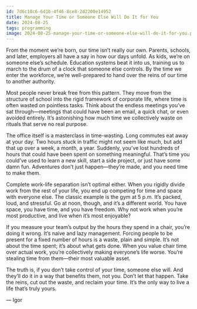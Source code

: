 ```yaml
---
id: 7d6c18c6-6d1b-4f46-8ce8-2d2200e14952
title: Manage Your Time or Someone Else Will Do It for You
date: 2024-08-25
tags: programming
image: 2024-08-25-manage-your-time-or-someone-else-will-do-it-for-you.png
---
```


From the moment we’re born, our time isn’t really our own. Parents, schools,
and later, employers all have a say in how our days unfold. As kids, we’re on
someone else’s schedule. Education systems beat it into us, training us to
march to the drum of a clock that someone else controls. By the time we enter
the workforce, we’re well-prepared to hand over the reins of our time to
another authority.

Most people never break free from this pattern. They move from the structure of
school into the rigid framework of corporate life, where time is often wasted
on pointless tasks. Think about the endless meetings you’ve sat
through—meetings that could have been an email, a quick chat, or even avoided
entirely. It’s astonishing how much time we collectively waste on rituals that
serve no real purpose.

The office itself is a masterclass in time-wasting. Long commutes eat away at
your day. Two hours stuck in traffic might not seem like much, but add that up
over a week, a month, a year. Suddenly, you’ve lost hundreds of hours that
could have been spent on something meaningful. That’s time you could’ve used to
learn a new skill, start a side project, or just have some damn fun. Adventures
don’t just happen—they’re made, and you need time to make them.

Complete work-life separation isn’t optimal either. When you rigidly divide
work from the rest of your life, you end up competing for time and space with
everyone else. The classic example is the gym at 5 p.m. It’s packed, loud, and
stressful. Go at noon, though, and it’s a different world. You have space, you
have time, and you have freedom. Why not work when you’re most productive, and
live when it’s most enjoyable?

If you measure your team’s output by the hours they spend in a chair, you’re
doing it wrong. It’s naive and lazy management. Forcing people to be present
for a fixed number of hours is a waste, plain and simple. It’s not about the
time spent; it’s about what gets done. When you value chair time over actual
work, you’re collectively making everyone’s life worse. You’re stealing time
from them—their most valuable asset.

The truth is, if you don’t take control of your time, someone else will. And
they’ll do it in a way that benefits them, not you. Don’t let that happen. Take
the reins, cut out the waste, and reclaim your time. It’s the only way to live
a life that’s truly yours.

&mdash; Igor
